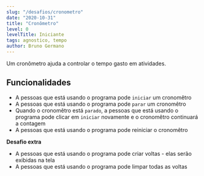 ```yaml
---
slug: "/desafios/cronometro"
date: "2020-10-31"
title: "Cronômetro"
level: 0
levelTitle: Iniciante
tags: agnostico, tempo
author: Bruno Germano
---
```


Um cronômetro ajuda a controlar o tempo gasto em atividades.

## Funcionalidades

- A pessoas que está usando o programa pode `iniciar` um cronomêtro
- A pessoas que está usando o programa pode `parar` um cronomêtro
- Quando o cronomêtro está `parado`, a pessoas que está usando o programa pode clicar em `iniciar` novamente e o cronomêtro continuará a contagem
- A pessoas que está usando o programa pode reiniciar o cronomêtro

**Desafio extra**

- A pessoas que está usando o programa pode criar voltas - elas serão exibidas na tela
- A pessoas que está usando o programa pode limpar todas as voltas

